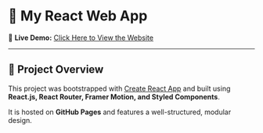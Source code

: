 # 🌟 My React Web App

🚀 **Live Demo:** [Click Here to View the Website](https://Samu1311.github.io/love-app)  

---

## 📌 **Project Overview**
This project was bootstrapped with [Create React App](https://github.com/facebook/create-react-app) and built using **React.js, React Router, Framer Motion, and Styled Components**.  

It is hosted on **GitHub Pages** and features a well-structured, modular design.
